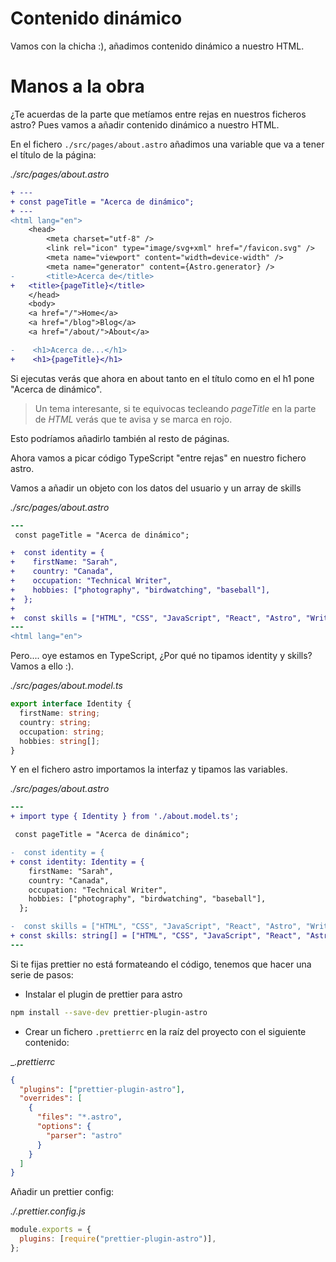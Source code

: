# Contenido dinámico

Vamos con la chicha :), añadimos contenido dinámico a nuestro HTML.

# Manos a la obra

¿Te acuerdas de la parte que metíamos entre rejas en nuestros ficheros astro? Pues vamos a añadir contenido dinámico a nuestro HTML.

En el fichero `./src/pages/about.astro` añadimos una variable que va a tener el título de la página:

_./src/pages/about.astro_

```diff
+ ---
+ const pageTitle = "Acerca de dinámico";
+ ---
<html lang="en">
	<head>
		<meta charset="utf-8" />
		<link rel="icon" type="image/svg+xml" href="/favicon.svg" />
		<meta name="viewport" content="width=device-width" />
		<meta name="generator" content={Astro.generator} />
-		<title>Acerca de</title>
+   <title>{pageTitle}</title>
	</head>
	<body>
    <a href="/">Home</a>
    <a href="/blog">Blog</a>
    <a href="/about/">About</a>

-    <h1>Acerca de...</h1>
+    <h1>{pageTitle}</h1>
```

Si ejecutas verás que ahora en about tanto en el título como en el h1 pone "Acerca de dinámico".

> Un tema interesante, si te equivocas tecleando _pageTitle_ en la parte de _HTML_ verás que te avisa y se marca en rojo.

Esto podríamos añadirlo también al resto de páginas.

Ahora vamos a picar código TypeScript "entre rejas" en nuestro fichero astro.

Vamos a añadir un objeto con los datos del usuario y un array de skills

_./src/pages/about.astro_

```diff
---
 const pageTitle = "Acerca de dinámico";

+  const identity = {
+    firstName: "Sarah",
+    country: "Canada",
+    occupation: "Technical Writer",
+    hobbies: ["photography", "birdwatching", "baseball"],
+  };
+
+  const skills = ["HTML", "CSS", "JavaScript", "React", "Astro", "Writing Docs"];
---
<html lang="en">
```

Pero.... oye estamos en TypeScript, ¿Por qué no tipamos identity y skills? Vamos a ello :).

_./src/pages/about.model.ts_

```typescript
export interface Identity {
  firstName: string;
  country: string;
  occupation: string;
  hobbies: string[];
}
```

Y en el fichero astro importamos la interfaz y tipamos las variables.

_./src/pages/about.astro_

```diff
---
+ import type { Identity } from './about.model.ts';

 const pageTitle = "Acerca de dinámico";

-  const identity = {
+ const identity: Identity = {
    firstName: "Sarah",
    country: "Canada",
    occupation: "Technical Writer",
    hobbies: ["photography", "birdwatching", "baseball"],
  };

-  const skills = ["HTML", "CSS", "JavaScript", "React", "Astro", "Writing Docs"];
+ const skills: string[] = ["HTML", "CSS", "JavaScript", "React", "Astro", "Writing Docs"];
---
```

Si te fijas prettier no está formateando el código, tenemos que hacer una serie de pasos:

- Instalar el plugin de prettier para astro

```bash
npm install --save-dev prettier-plugin-astro
```

- Crear un fichero `.prettierrc` en la raíz del proyecto con el siguiente contenido:

\__.prettierrc_

```json
{
  "plugins": ["prettier-plugin-astro"],
  "overrides": [
    {
      "files": "*.astro",
      "options": {
        "parser": "astro"
      }
    }
  ]
}
```

Añadir un prettier config:

_./.prettier.config.js_

```js
module.exports = {
  plugins: [require("prettier-plugin-astro")],
};
```
